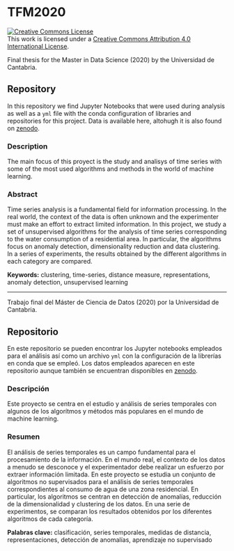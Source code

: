 # TFM2020

<a rel="license" href="http://creativecommons.org/licenses/by/4.0/"><img alt="Creative Commons License" style="border-width:0" src="https://i.creativecommons.org/l/by/4.0/88x31.png" /></a><br />This work is licensed under a <a rel="license" href="http://creativecommons.org/licenses/by/4.0/">Creative Commons Attribution 4.0 International License</a>.


Final thesis for the Master in Data Science (2020) by the Universidad de Cantabria.

## Repository
In this repository we find Jupyter Notebooks that were used during analysis as well as a `yml` file with the conda configuration of libraries and repositories for this project. Data is available here, altohugh it is also found  on [zenodo](http://doi.org/10.5281/zenodo.4022906).

### Description
The main focus of this proyect is the study and analisys of time series with some of the most used algorithms and methods in the world of machine learning.

### Abstract
Time series analysis is a fundamental field for information processing. In the real world, the context of the data is often unknown and the experimenter must make an effort to extract limited information. In this project, we study a set of unsupervised algorithms for the analysis of time series corresponding to the water consumption of a residential area. In particular, the algorithms focus on anomaly detection, dimensionality reduction and data clustering. In a series of experiments, the results obtained by the different algorithms in each category are compared.

**Keywords:** clustering, time-series, distance measure, representations, anomaly detection, unsupervised learning

---

Trabajo final del Máster de Ciencia de Datos (2020) por la Universidad de Cantabria.

## Repositorio
En este repositorio se pueden encontrar los Jupyter notebooks empleados para el análisis así como un archivo `yml` con la configuración de la librerías en conda que se empleó. Los datos empleados aparecen en este repositorio aunque también se encuentran disponibles en [zenodo](http://doi.org/10.5281/zenodo.4022906).

### Descripción
Este proyecto se centra en el estudio y análisis de series temporales con algunos de los algorítmos y métodos más populares en el mundo de machine learning.

### Resumen
El análisis de series temporales es un campo fundamental para el procesamiento de la información. En el mundo real, el contexto de los datos a menudo se desconoce y el experimentador debe realizar un esfuerzo por extraer información limitada. En este proyecto se estudia un conjunto de algoritmos no supervisados para el análisis de series temporales correspondientes al consumo de agua de una zona residencial. En particular, los algoritmos se centran en detección de anomalías, reducción de la dimensionalidad y clustering de los datos. En una serie de experimentos, se comparan los resultados obtenidos por los diferentes algoritmos de cada categoría.

**Palabras clave:** clasificación, series temporales, medidas de distancia, representaciones, detección de anomalías, aprendizaje no supervisado
